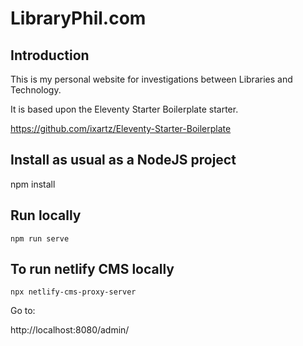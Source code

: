 # LibraryPhil.com

## Introduction

This is my personal website for investigations between Libraries and Technology.

It is based upon the Eleventy Starter Boilerplate starter.

https://github.com/ixartz/Eleventy-Starter-Boilerplate

## Install as usual as a NodeJS project

npm install

## Run locally

`npm run serve`

## To run netlify CMS locally

`npx netlify-cms-proxy-server`

Go to:

http://localhost:8080/admin/


